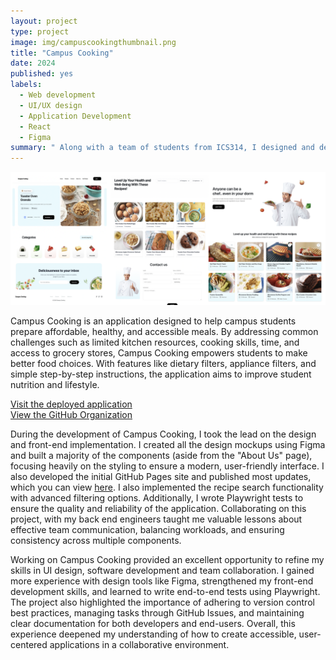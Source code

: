 ```yaml
---
layout: project
type: project
image: img/campuscookingthumbnail.png
title: "Campus Cooking"
date: 2024
published: yes
labels:
  - Web development
  - UI/UX design
  - Application Development
  - React
  - Figma
summary: " Along with a team of students from ICS314, I designed and deployed an application that helps campus students make affordable, healthy, and accessible meals using search filtering and social contribution."
---
```

<img class="img-fluid" src="../img/campuscookingheader.png">


Campus Cooking is an application designed to help campus students prepare affordable, healthy, and accessible meals. By addressing common challenges such as limited kitchen resources, cooking skills, time, and access to grocery stores, Campus Cooking empowers students to make better food choices. With features like dietary filters, appliance filters, and simple step-by-step instructions, the application aims to improve student nutrition and lifestyle.

[Visit the deployed application](https://campus-cooking.vercel.app/) <br> [View the GitHub Organization](https://github.com/Campus-Cooking)
<br>


During the development of Campus Cooking, I took the lead on the design and front-end implementation. I created all the design mockups using Figma and built a majority of the components (aside from the "About Us" page), focusing heavily on the styling to ensure a modern, user-friendly interface. I also developed the initial GitHub Pages site and published most updates, which you can view [here](https://campus-cooking.github.io/college-cooking.github.io/). I also implemented the recipe search functionality with advanced filtering options. Additionally, I wrote Playwright tests to ensure the quality and reliability of the application. 
Collaborating on this project, with my back end engineers taught me valuable lessons about effective team communication, balancing workloads, and ensuring consistency across multiple components.

Working on Campus Cooking provided an excellent opportunity to refine my skills in UI design, software development and team collaboration. I gained more experience with design tools like Figma, strengthened my front-end development skills, and learned to write end-to-end tests using Playwright. The project also highlighted the importance of adhering to version control best practices, managing tasks through GitHub Issues, and maintaining clear documentation for both developers and end-users. Overall, this experience deepened my understanding of how to create accessible, user-centered applications in a collaborative environment.
